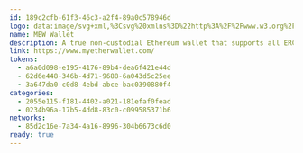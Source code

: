 ```yaml
---
id: 189c2cfb-61f3-46c3-a2f4-89a0c578946d
logo: data:image/svg+xml,%3Csvg%20xmlns%3D%22http%3A%2F%2Fwww.w3.org%2F2000%2Fsvg%22%20width%3D%2248%22%20height%3D%2248%22%20fill%3D%22none%22%3E%3Cpath%20fill%3D%22%231896A4%22%20d%3D%22M24%2048c13.255%200%2024-10.745%2024-24S37.255%200%2024%200%200%2010.745%200%2024s10.745%2024%2024%2024Z%22%2F%3E%3Cpath%20fill%3D%22%23fff%22%20d%3D%22M26.621%2030.564a6.955%206.955%200%200%201-2.582.502%206.957%206.957%200%200%201-6.957-6.957c0-.284.023-.564.054-.84l-7.008-1.14c-.084.62-.127%201.245-.128%201.871%200%207.731%206.269%2014%2014%2014%202.71%200%205.238-.774%207.381-2.108l-4.76-5.328Zm3.963-8.827-9.31%202.053%2016.353%203.399c.237-1.023.37-2.092.37-3.189%200-7.731-6.27-14-14-14a13.936%2013.936%200%200%200-8.288%202.718l4.838%205.375a6.902%206.902%200%200%201%203.492-.945%206.963%206.963%200%200%201%206.545%204.589Z%22%2F%3E%3C%2Fsvg%3E
name: MEW Wallet
description: A true non-custodial Ethereum wallet that supports all ERC-20 tokens.
link: https://www.myetherwallet.com/
tokens:
  - a6a0d098-e195-4176-89b4-dea6f421e44d
  - 62d6e448-346b-4d71-9688-6a043d5c25ee
  - 3a647da0-c0d8-4ebd-abce-bac0390880f4
categories:
  - 2055e115-f181-4402-a021-181efaf0fead
  - 0234b96a-17b5-4dd8-83c0-c099585371b6
networks:
  - 85d2c16e-7a34-4a16-8996-304b6673c6d0
ready: true
---
```

